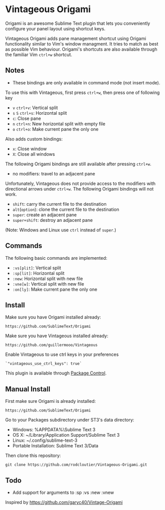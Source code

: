 Vintageous Origami
===============

Origami is an awesome Sublime Text plugin that lets you conveniently configure your panel layout using shortcut keys.

Vintageous Origami adds pane management shortcut using Origami functionality similar to Vim's window managment. It tries to match as best as possible Vim behaviour. Origami's shortcuts are also available through the familiar Vim `ctrl+w` shortcut.


Notes
-------

* These bindings are only available in command mode (not insert mode).

To use this with Vintageous, first press `ctrl+w`, then press one of following key

* `v` `ctrl+v`: Vertical split
* `s` `S` `ctrl+s`: Horizontal split
* `c`: Close pane
* `n` `ctrl+n`: New horizontal split with empty file
* `o` `ctrl+o`: Make current pane the only one

Also adds custom bindings:

* `x`: Close window
* `X`: Close all windows

The following Origami bindings are still available after pressing `ctrl+w`.

* no modifiers: travel to an adjacent pane

Unfortunately, Vintageous does not provide access to the modifiers with directional arrows under `ctrl+w`.
The following Origami bindings will not work.

* `shift`: carry the current file to the destination
* `alt`(`option`):  clone the current file to the destination
* `super`: create an adjacent pane
* `super+shift`: destroy an adjacent pane

(Note: Windows and Linux use `ctrl` instead of `super`.)


Commands
-------
The following basic commands are implemented:
* `:vs[plit]`: Vertical split
* `:sp[lit]`: Horizontal split
* `:new`: Horizontal split with new file
* `:vne[w]`: Vertical split with new file
* `:on[ly]`: Make current pane the only one



Install
-------

Make sure you have Origami installed already:

	https://github.com/SublimeText/Origami

Make sure you have Vintageous installed already:

	https://github.com/guillermooo/Vintageous


Enable Vintageous to use ctrl keys in your preferences

	`"vintageous_use_ctrl_keys": true`



This plugin is available through [Package Control](http://wbond.net/sublime_packages/package_control).


Manual Install
--------------

First make sure Origami is already installed:

	https://github.com/SublimeText/Origami

Go to your Packages subdirectory under ST3's data directory:

* Windows: %APPDATA%\Sublime Text 3
* OS X: ~/Library/Application Support/Sublime Text 3
* Linux: ~/.config/sublime-text-3
* Portable Installation: Sublime Text 3/Data

Then clone this repository:

    git clone https://github.com/rodcloutier/Vintageous-Origami.git


Todo
--------------
* Add support for arguments to :sp :vs :new :vnew


Inspired by https://github.com/garyc40/Vintage-Origami
